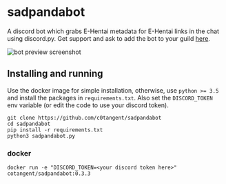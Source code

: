 # sadpandabot

A discord bot which grabs E-Hentai metadata for E-Hentai links in the chat using discord.py. Get support and ask to add the bot to your guild [here](https://discord.gg/SWpwrtC).

![bot preview screenshot](https://cloud.githubusercontent.com/assets/28670199/26400135/273b5526-40b2-11e7-9f8f-1254e4fde31d.png)

## Installing and running

Use the docker image for simple installation, otherwise, use `python >= 3.5` and install the packages in `requirements.txt`. Also set the `DISCORD_TOKEN` env variable (or edit the code to use your discord token).

```
git clone https://github.com/c0tangent/sadpandabot
cd sadpandabot
pip install -r requirements.txt
python3 sadpandabot.py
```

### docker

```
docker run -e "DISCORD_TOKEN=<your discord token here>" cotangent/sadpandabot:0.3.3
```
